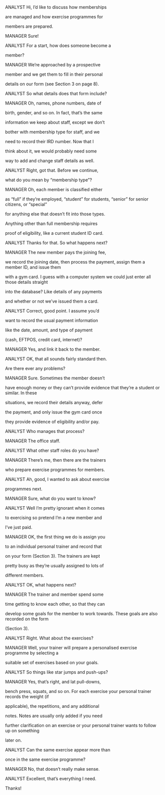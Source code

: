 ANALYST Hi, I’d like to discuss how memberships

are managed and how exercise programmes for

members are prepared.

MANAGER Sure!

ANALYST For a start, how does someone become a

member?

MANAGER We’re approached by a prospective

member and we get them to fill in their personal

details on our form (see Section 3 on page 8).

ANALYST So what details does that form include?

MANAGER Oh, names, phone numbers, date of

birth, gender, and so on. In fact, that’s the same

information we keep about staff, except we don’t

bother with membership type for staff, and we

need to record their IRD number. Now that I

think about it, we would probably need some

way to add and change staff details as well.

ANALYST Right, got that. Before we continue,

what do you mean by “membership type”?

MANAGER Oh, each member is classified either

as “full” if they’re employed, “student” for students, “senior” for senior citizens, or “special”

for anything else that doesn’t fit into those types.

Anything other than full membership requires

proof of eligibility, like a current student ID card.

ANALYST Thanks for that. So what happens next?

MANAGER The new member pays the joining fee,

we record the joining date, then process the payment, assign them a member ID, and issue them

with a gym card. I guess with a computer system we could just enter all those details straight

into the database? Like details of any payments

and whether or not we’ve issued them a card.

ANALYST Correct, good point. I assume you’d

want to record the usual payment information

like the date, amount, and type of payment

(cash, EFTPOS, credit card, internet)?

MANAGER Yes, and link it back to the member.

ANALYST OK, that all sounds fairly standard then.

Are there ever any problems?

MANAGER Sure. Sometimes the member doesn’t

have enough money or they can’t provide evidence that they’re a student or similar. In these

situations, we record their details anyway, defer

the payment, and only issue the gym card once

they provide evidence of eligibility and/or pay.

ANALYST Who manages that process?

MANAGER The office staff.

ANALYST What other staff roles do you have?

MANAGER There’s me, then there are the trainers

who prepare exercise programmes for members.

ANALYST Ah, good, I wanted to ask about exercise

programmes next.

MANAGER Sure, what do you want to know?

ANALYST Well I’m pretty ignorant when it comes

to exercising so pretend I’m a new member and

I’ve just paid.

MANAGER OK, the first thing we do is assign you

to an individual personal trainer and record that

on your form (Section 3). The trainers are kept

pretty busy as they’re usually assigned to lots of

different members.

ANALYST OK, what happens next?

MANAGER The trainer and member spend some

time getting to know each other, so that they can

develop some goals for the member to work towards. These goals are also recorded on the form

(Section 3).

ANALYST Right. What about the exercises?

MANAGER Well, your trainer will prepare a personalised exercise programme by selecting a

suitable set of exercises based on your goals.

ANALYST So things like star jumps and push-ups?

MANAGER Yes, that’s right, and lat pull-downs,

bench press, squats, and so on. For each exercise your personal trainer records the weight (if

applicable), the repetitions, and any additional

notes. Notes are usually only added if you need

further clarification on an exercise or your personal trainer wants to follow up on something

later on.

ANALYST Can the same exercise appear more than

once in the same exercise programme?

MANAGER No, that doesn’t really make sense.

ANALYST Excellent, that’s everything I need.

Thanks!
